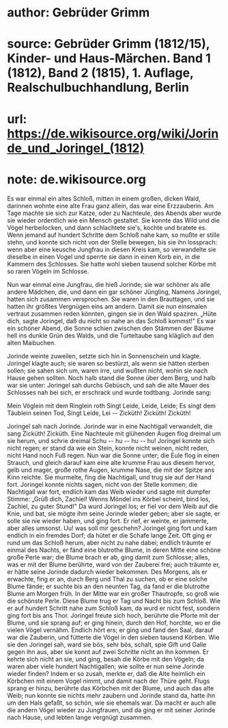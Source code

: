 # author: Gebrüder Grimm
# source: Gebrüder Grimm (1812/15), Kinder- und Haus-Märchen. Band 1 (1812), Band 2 (1815), 1. Auflage, Realschulbuchhandlung, Berlin
# url: https://de.wikisource.org/wiki/Jorinde_und_Joringel_(1812)
# note: de.wikisource.org

Es war einmal ein altes Schloß, mitten in einem großen, dicken Wald, darinnen wohnte eine alte Frau ganz allein, das war eine Erzzauberin. Am Tage machte sie sich zur Katze, oder zu Nachteule, des Abends aber wurde sie wieder ordentlich wie ein Mensch gestaltet. Sie konnte das Wild und die Vögel herbeilocken, und dann schlachtete sie's, kochte und bratete es. Wenn jemand auf hundert Schritte dem Schloß nahe kam, so mußte er stille stehn, und konnte sich nicht von der Stelle bewegen, bis sie ihn lossprach: wenn aber eine keusche Jungfrau in diesen Kreis kam, so verwandelte sie dieselbe in einen Vogel und sperrte sie dann in einen Korb ein, in die Kammern des Schlosses. Sie hatte wohl sieben tausend solcher Körbe mit so raren Vögeln im Schlosse. 

Nun war einmal eine Jungfrau, die hieß Jorinde; sie war schöner als alle andere Mädchen, die, und dann ein gar schöner Jüngling,  Namens Joringel, hatten sich zusammen versprochen. Sie waren in den Brauttagen, und sie hatten ihr größtes Vergnügen eins am andern. Damit sie nun einsmalen vertraut zusammen reden könnten, gingen sie in den Wald spaziren. „Hüte dich, sagte Joringel, daß du nicht so nahe an das Schloß kommst!" Es war ein schöner Abend, die Sonne schien zwischen den Stämmen der Bäume hell ins dunkle Grün des Walds, und die Turteltaube sang kläglich auf den alten Maibuchen. 

Jorinde weinte zuweilen, setzte sich hin in Sonnenschein und klagte. Joringel klagte auch; sie waren so bestürzt, als wenn sie hätten sterben sollen; sie sahen sich um, waren irre, und wußten nicht, wohin sie nach Hause gehen sollten. Noch halb stand die Sonne über dem Berg, und halb war sie unter: Joringel sah durchs Gebüsch, und sah die alte Mauer des Schlosses nah bei sich, er erschrack und wurde todtbang. Jorinde sang: 

Mein Vöglein mit dem Ringlein roth Singt Leide, Leide, Leide; Es singt dem Täublein seinen Tod, Singt Leide, Lei -- Zicküth! Zicküth! Zicküth! 

Joringel sah nach Jorinde. Jorinde war in eine Nachtigall verwandelt, die sang Zicküth! Zicküth. Eine Nachteule mit glühenden Augen  flog dreimal um sie herum, und schrie dreimal Schu -- hu -- hu -- hu! Joringel konnte sich nicht regen; er stand da wie ein Stein, konnte nicht weinen, nicht reden, nicht Hand noch Fuß regen. Nun war die Sonne unter; die Eule flog in einen Strauch, und gleich darauf kam eine alte krumme Frau aus diesem hervor, gelb und mager, große rothe Augen, krumme Nase, die mit der Spitze ans Kinn reichte. Sie murmelte, fing die Nachtigall, und trug sie auf der Hand fort. Joringel konnte nichts sagen, nicht von der Stelle kommen; die Nachtigall war fort, endlich kam das Weib wieder und sagte mit dumpfer Stimme: „Grüß dich, Zachiel! Wenns Möndel ins Körbel scheint, bind los, Zachiel, zu guter Stund!" Da wurd Joringel los; er fiel vor dem Weib auf die Knie, und bat, sie mögte ihm seine Jorinde wieder geben; aber sie sagte, er solle sie nie wieder haben, und ging fort. Er rief, er weinte, er jammerte, aber alles umsonst. Uu! was soll mir geschehn? Joringel ging fort und kam endlich in ein fremdes Dorf; da hütet er die Schafe lange Zeit. Oft ging er rund um das Schloß herum, aber nicht zu nahe dabei; endlich träumte er einmal des Nachts, er fänd eine blutrothe Blume, in deren Mitte eine schöne große Perle war; die Blume brach er ab, ging damit zum Schlosse; alles, was er mit  der Blume berührte, ward von der Zauberei frei; auch träumte er, er hätte seine Jorinde dadurch wieder bekommen. Des Morgens, als er erwachte, fing er an, durch Berg und Thal zu suchen, ob er eine solche Blume fände; er suchte bis an den neunten Tag, da fand er die blutrothe Blume am Morgen früh. In der Mitte war ein großer Thautropfe, so groß wie die schönste Perle. Diese Blume trug er Tag und Nacht bis zum Schloß. Wie er auf hundert Schritt nahe zum Schloß kam, da wurd er nicht fest, sondern ging fort bis ans Thor. Joringel freute sich hoch, berührte die Pforte mit der Blume, und sie sprang auf; er ging hinein, durch den Hof, horchte, wo er die vielen Vögel vernähm. Endlich hört ers; er ging und fand den Saal, darauf war die Zauberin, und fütterte die Vögel in den sieben tausend Körben. Wie sie den Joringel sah, ward sie bös, sehr bös, schalt, spie Gift und Galle gegen ihn aus, aber sie konnt auf zwei Schritte nicht an ihn kommen. Er kehrte sich nicht an sie, und ging, besah die Körbe mit den Vögeln; da waren aber viele hundert Nachtigallen; wie sollte er nun seine Jorinde wieder finden? Indem er so zusah, merkte er, daß die Alte heimlich ein Körbchen mit einem Vogel nimmt, und damit nach der Thüre geht. Flugs sprang er hinzu, berührte das Körbchen mit der Blume, und  auch das alte Weib; nun konnte sie nichts mehr zaubern und Jorinde stand da, hatte ihn um den Hals gefaßt, so schön, wie sie ehemals war. Da macht er auch alle die andern Vögel wieder zu Jungfrauen, und da ging er mit seiner Jorinde nach Hause, und lebten lange vergnügt zusammen. 

